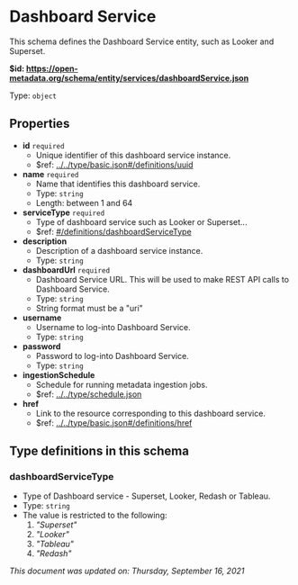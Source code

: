 # Dashboard Service

This schema defines the Dashboard Service entity, such as Looker and Superset.

**$id: https://open-metadata.org/schema/entity/services/dashboardService.json**

Type: `object`

## Properties
 - **id** `required`
   - Unique identifier of this dashboard service instance.
   - $ref: [../../type/basic.json#/definitions/uuid](../types/basic.md#uuid)
 - **name** `required`
   - Name that identifies this dashboard service.
   - Type: `string`
   - Length: between 1 and 64
 - **serviceType** `required`
   - Type of dashboard service such as Looker or Superset...
   - $ref: [#/definitions/dashboardServiceType](#dashboardservicetype)
 - **description**
   - Description of a dashboard service instance.
   - Type: `string`
 - **dashboardUrl** `required`
   - Dashboard Service URL. This will be used to make REST API calls to Dashboard Service.
   - Type: `string`
   - String format must be a "uri"
 - **username**
   - Username to log-into Dashboard Service.
   - Type: `string`
 - **password**
   - Password to log-into Dashboard Service.
   - Type: `string`
 - **ingestionSchedule**
   - Schedule for running metadata ingestion jobs.
   - $ref: [../../type/schedule.json](../types/schedule.md)
 - **href**
   - Link to the resource corresponding to this dashboard service.
   - $ref: [../../type/basic.json#/definitions/href](../types/basic.md#href)


## Type definitions in this schema
### dashboardServiceType

 - Type of Dashboard service - Superset, Looker, Redash or Tableau.
 - Type: `string`
 - The value is restricted to the following: 
   1. _"Superset"_
   2. _"Looker"_
   3. _"Tableau"_
   4. _"Redash"_



_This document was updated on: Thursday, September 16, 2021_
